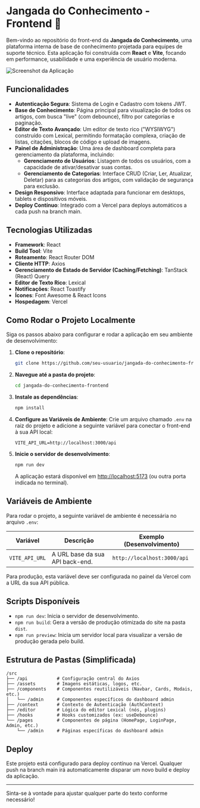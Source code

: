 # Jangada do Conhecimento - Frontend 🚢

Bem-vindo ao repositório do front-end da **Jangada do Conhecimento**, uma plataforma interna de base de conhecimento projetada para equipes de suporte técnico. Esta aplicação foi construída com **React** e **Vite**, focando em performance, usabilidade e uma experiência de usuário moderna.

![Screenshot da Aplicação](https://i.imgur.com/Wze8OUY.png)  


##  Funcionalidades

- **Autenticação Segura**: Sistema de Login e Cadastro com tokens JWT.
- **Base de Conhecimento**: Página principal para visualização de todos os artigos, com busca "live" (com debounce), filtro por categorias e paginação.
- **Editor de Texto Avançado**: Um editor de texto rico ("WYSIWYG") construído com Lexical, permitindo formatação complexa, criação de listas, citações, blocos de código e upload de imagens.
- **Painel de Administração**: Uma área de dashboard completa para gerenciamento da plataforma, incluindo:
  - **Gerenciamento de Usuários**: Listagem de todos os usuários, com a capacidade de ativar/desativar suas contas.
  - **Gerenciamento de Categorias**: Interface CRUD (Criar, Ler, Atualizar, Deletar) para as categorias dos artigos, com validação de segurança para exclusão.
- **Design Responsivo**: Interface adaptada para funcionar em desktops, tablets e dispositivos móveis.
- **Deploy Contínuo**: Integrado com a Vercel para deploys automáticos a cada push na branch main.

##  Tecnologias Utilizadas

- **Framework**: React
- **Build Tool**: Vite
- **Roteamento**: React Router DOM
- **Cliente HTTP**: Axios
- **Gerenciamento de Estado de Servidor (Caching/Fetching)**: TanStack (React) Query
- **Editor de Texto Rico**: Lexical
- **Notificações**: React Toastify
- **Ícones**: Font Awesome & React Icons
- **Hospedagem**: Vercel

##  Como Rodar o Projeto Localmente

Siga os passos abaixo para configurar e rodar a aplicação em seu ambiente de desenvolvimento:

1. **Clone o repositório**:
   ```bash
   git clone https://github.com/seu-usuario/jangada-do-conhecimento-frontend.git
   ```

2. **Navegue até a pasta do projeto**:
   ```bash
   cd jangada-do-conhecimento-frontend
   ```

3. **Instale as dependências**:
   ```bash
   npm install
   ```

4. **Configure as Variáveis de Ambiente**:
   Crie um arquivo chamado `.env` na raiz do projeto e adicione a seguinte variável para conectar o front-end à sua API local:
   ```plaintext
   VITE_API_URL=http://localhost:3000/api
   ```

5. **Inicie o servidor de desenvolvimento**:
   ```bash
   npm run dev
   ```
   A aplicação estará disponível em [http://localhost:5173](http://localhost:5173) (ou outra porta indicada no terminal).

##  Variáveis de Ambiente

Para rodar o projeto, a seguinte variável de ambiente é necessária no arquivo `.env`:

| Variável       | Descrição                                      | Exemplo (Desenvolvimento)          |
|----------------|------------------------------------------------|------------------------------------|
| `VITE_API_URL` | A URL base da sua API back-end.               | `http://localhost:3000/api`       |

Para produção, esta variável deve ser configurada no painel da Vercel com a URL da sua API pública.

##  Scripts Disponíveis

- `npm run dev`: Inicia o servidor de desenvolvimento.
- `npm run build`: Gera a versão de produção otimizada do site na pasta `dist`.
- `npm run preview`: Inicia um servidor local para visualizar a versão de produção gerada pelo build.

##  Estrutura de Pastas (Simplificada)

```
/src
├── /api           # Configuração central do Axios
├── /assets        # Imagens estáticas, logos, etc.
├── /components    # Componentes reutilizáveis (Navbar, Cards, Modais, etc.)
│   └── /admin     # Componentes específicos do dashboard admin
├── /context       # Contexto de Autenticação (AuthContext)
├── /editor        # Lógica do editor Lexical (nós, plugins)
├── /hooks         # Hooks customizados (ex: useDebounce)
└── /pages         # Componentes de página (HomePage, LoginPage, Admin, etc.)
    └── /admin     # Páginas específicas do dashboard admin
```

##  Deploy

Este projeto está configurado para deploy contínuo na Vercel. Qualquer push na branch main irá automaticamente disparar um novo build e deploy da aplicação.

---

Sinta-se à vontade para ajustar qualquer parte do texto conforme necessário!
